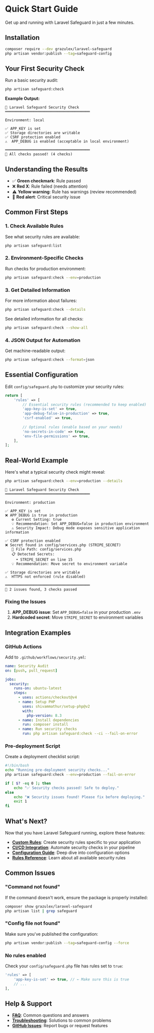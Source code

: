 # Quick Start Guide

Get up and running with Laravel Safeguard in just a few minutes.

## Installation

```bash
composer require --dev grazulex/laravel-safeguard
php artisan vendor:publish --tag=safeguard-config
```

## Your First Security Check

Run a basic security audit:

```bash
php artisan safeguard:check
```

**Example Output:**
```
🔐 Laravel Safeguard Security Check
═══════════════════════════════════════

Environment: local

✅ APP_KEY is set
✅ Storage directories are writable
✅ CSRF protection enabled
⚠️  APP_DEBUG is enabled (acceptable in local environment)

═══════════════════════════════════════
🎯 All checks passed! (4 checks)
```

## Understanding the Results

- ✅ **Green checkmark**: Rule passed
- ❌ **Red X**: Rule failed (needs attention)
- ⚠️ **Yellow warning**: Rule has warnings (review recommended)
- 🚨 **Red alert**: Critical security issue

## Common First Steps

### 1. Check Available Rules

See what security rules are available:

```bash
php artisan safeguard:list
```

### 2. Environment-Specific Checks

Run checks for production environment:

```bash
php artisan safeguard:check --env=production
```

### 3. Get Detailed Information

For more information about failures:

```bash
php artisan safeguard:check --details
```

See detailed information for all checks:

```bash
php artisan safeguard:check --show-all
```

### 4. JSON Output for Automation

Get machine-readable output:

```bash
php artisan safeguard:check --format=json
```

## Essential Configuration

Edit `config/safeguard.php` to customize your security rules:

```php
return [
    'rules' => [
        // Essential security rules (recommended to keep enabled)
        'app-key-is-set' => true,
        'app-debug-false-in-production' => true,
        'csrf-enabled' => true,
        
        // Optional rules (enable based on your needs)
        'no-secrets-in-code' => true,
        'env-file-permissions' => true,
    ],
];
```

## Real-World Example

Here's what a typical security check might reveal:

```bash
php artisan safeguard:check --env=production --details
```

```
🔐 Laravel Safeguard Security Check
═══════════════════════════════════════

Environment: production

✅ APP_KEY is set
❌ APP_DEBUG is true in production
   ⚙️ Current Setting: true
   💡 Recommendation: Set APP_DEBUG=false in production environment
   ⚠️ Security Impact: Debug mode exposes sensitive application information

✅ CSRF protection enabled
❌ Secret found in config/services.php (STRIPE_SECRET)
   📁 File Path: config/services.php
   📋 Detected Secrets:
     • STRIPE_SECRET on line 15
   💡 Recommendation: Move secret to environment variable

✅ Storage directories are writable
⚠️  HTTPS not enforced (rule disabled)

═══════════════════════════════════════
🎯 2 issues found, 3 checks passed
```

### Fixing the Issues

1. **APP_DEBUG issue**: Set `APP_DEBUG=false` in your production `.env`
2. **Hardcoded secret**: Move `STRIPE_SECRET` to environment variables

## Integration Examples

### GitHub Actions

Add to `.github/workflows/security.yml`:

```yaml
name: Security Audit
on: [push, pull_request]

jobs:
  security:
    runs-on: ubuntu-latest
    steps:
      - uses: actions/checkout@v4
      - name: Setup PHP
        uses: shivammathur/setup-php@v2
        with:
          php-version: 8.3
      - name: Install dependencies
        run: composer install
      - name: Run security checks
        run: php artisan safeguard:check --ci --fail-on-error
```

### Pre-deployment Script

Create a deployment checklist script:

```bash
#!/bin/bash
echo "Running pre-deployment security checks..."
php artisan safeguard:check --env=production --fail-on-error

if [ $? -eq 0 ]; then
    echo "✅ Security checks passed! Safe to deploy."
else
    echo "❌ Security issues found! Please fix before deploying."
    exit 1
fi
```

## What's Next?

Now that you have Laravel Safeguard running, explore these features:

- **[Custom Rules](custom-rules.md)**: Create security rules specific to your application
- **[CI/CD Integration](ci-cd-integration.md)**: Automate security checks in your pipeline
- **[Configuration Guide](configuration.md)**: Deep dive into configuration options
- **[Rules Reference](rules-reference.md)**: Learn about all available security rules

## Common Issues

### "Command not found"

If the command doesn't work, ensure the package is properly installed:

```bash
composer show grazulex/laravel-safeguard
php artisan list | grep safeguard
```

### "Config file not found"

Make sure you've published the configuration:

```bash
php artisan vendor:publish --tag=safeguard-config --force
```

### No rules enabled

Check your `config/safeguard.php` file has rules set to `true`:

```php
'rules' => [
    'app-key-is-set' => true, // ← Make sure this is true
    // ...
],
```

## Help & Support

- **[FAQ](faq.md)**: Common questions and answers
- **[Troubleshooting](troubleshooting.md)**: Solutions to common problems
- **[GitHub Issues](https://github.com/Grazulex/laravel-safeguard/issues)**: Report bugs or request features